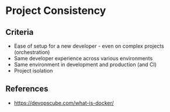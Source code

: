 # Project Consistency

## Criteria

* Ease of setup for a new developer - even on complex projects (orchestration)
* Same developer experience across various environments
* Same environment in development and production (and CI)
* Project isolation

## References

* https://devopscube.com/what-is-docker/
